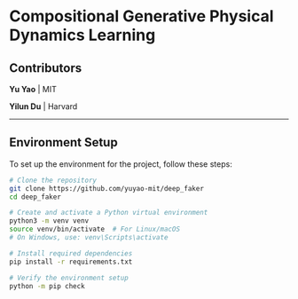 # Compositional Generative Physical Dynamics Learning

## Contributors

**Yu Yao** | MIT 


**Yilun Du** | Harvard

---

## Environment Setup

To set up the environment for the project, follow these steps:

```bash
# Clone the repository
git clone https://github.com/yuyao-mit/deep_faker
cd deep_faker

# Create and activate a Python virtual environment
python3 -m venv venv
source venv/bin/activate  # For Linux/macOS
# On Windows, use: venv\Scripts\activate

# Install required dependencies
pip install -r requirements.txt

# Verify the environment setup
python -m pip check

```
